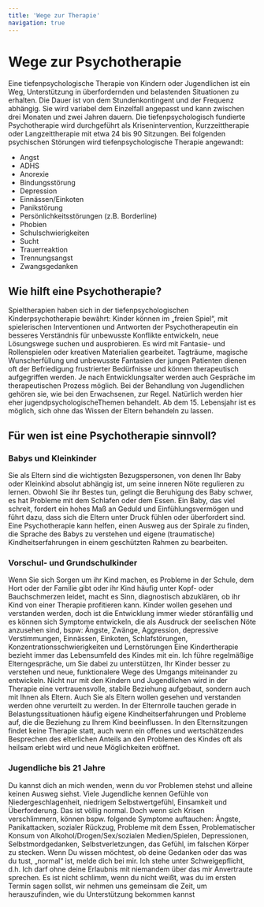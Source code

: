```yaml
---
title: 'Wege zur Therapie'
navigation: true
---
```

# Wege zur Psychotherapie
Eine tiefenpsychologische Therapie von Kindern oder Jugendlichen ist ein Weg, Unterstützung in überfordernden und belastenden Situationen zu erhalten. 
Die Dauer ist von dem Stundenkontingent und der Frequenz abhängig. Sie wird variabel dem Einzelfall angepasst und kann zwischen drei Monaten und zwei Jahren dauern. Die tiefenpsychologisch fundierte Psychotherapie wird durchgeführt als Krisenintervention, Kurzzeittherapie oder Langzeittherapie mit etwa 24 bis 90 Sitzungen.
Bei folgenden psychischen Störungen wird tiefenpsychologische Therapie angewandt:
- Angst
- ADHS
- Anorexie
- Bindungsstörung
- Depression
- Einnässen/Einkoten
- Panikstörung
- Persönlichkeitsstörungen (z.B. Borderline)
- Phobien
- Schulschwierigkeiten 
- Sucht
- Trauerreaktion 
- Trennungsangst 
- Zwangsgedanken

## Wie hilft eine Psychotherapie?
Spieltherapien haben sich in der tiefenpsychologischen Kinderpsychotherapie bewährt: Kinder können im „freien Spiel“, mit spielerischen Interventionen und Antworten der Psychotherapeutin ein besseres Verständnis für unbewusste Konflikte entwickeln, neue Lösungswege suchen und ausprobieren. Es wird mit Fantasie- und Rollenspielen oder kreativen Materialien gearbeitet. Tagträume, magische Wunscherfüllung und unbewusste Fantasien der jungen Patienten dienen oft der Befriedigung frustrierter Bedürfnisse und können therapeutisch aufgegriffen werden. Je nach Entwicklungsalter werden auch Gespräche im therapeutischen Prozess möglich. Bei der Behandlung von Jugendlichen gehören sie, wie bei den Erwachsenen, zur Regel. Natürlich werden hier eher  jugendpsychologischeThemen behandelt. Ab dem 15. Lebensjahr ist es möglich, sich ohne das Wissen der Eltern behandeln zu lassen.

## Für wen ist eine Psychotherapie sinnvoll?

### Babys und Kleinkinder
Sie als Eltern sind die wichtigsten Bezugspersonen, von denen Ihr Baby oder Kleinkind absolut abhängig ist, um seine inneren Nöte regulieren zu lernen. Obwohl Sie ihr Bestes tun, gelingt die Beruhigung des Baby schwer, es hat Probleme mit dem Schlafen oder dem Essen. Ein Baby, das viel schreit, fordert ein hohes Maß an Geduld und Einfühlungsvermögen und führt dazu, dass sich die Eltern unter Druck fühlen oder überfordert sind. Eine Psychotherapie kann helfen, einen Ausweg aus der Spirale zu finden, die Sprache des Babys zu verstehen und eigene (traumatische) Kindheitserfahrungen in einem geschützten Rahmen zu bearbeiten. 

### Vorschul- und Grundschulkinder
Wenn Sie sich Sorgen um ihr Kind machen, es Probleme in der Schule, dem Hort oder der Familie gibt oder ihr Kind häufig unter Kopf- oder Bauchschmerzen leidet, macht es Sinn, diagnostisch abzuklären, ob ihr Kind von einer Therapie profitieren kann. Kinder wollen gesehen und verstanden werden, doch ist die Entwicklung immer wieder störanfällig und es können sich Symptome entwickeln, die als Ausdruck der seelischen Nöte anzusehen sind, bspw:
Ängste, Zwänge, Aggression, depressive Verstimmungen, Einnässen, Einkoten, Schlafstörungen, Konzentrationsschwierigkeiten und Lernstörungen
Eine Kindertherapie bezieht immer das Lebensumfeld des Kindes mit ein. Ich führe regelmäßige Elterngespräche, um Sie dabei zu unterstützen, Ihr Kinder besser zu verstehen und neue, funktionalere Wege des Umgangs miteinander zu entwickeln.
Nicht nur mit den Kindern und Jugendlichen wird in der Therapie eine vertrauensvolle, stabile Beziehung aufgebaut, sondern auch mit Ihnen als Eltern. Auch Sie als Eltern wollen gesehen und verstanden werden ohne verurteilt zu werden. In der Elternrolle tauchen gerade in Belastungssituationen häufig eigene Kindheitserfahrungen und Probleme auf, die die Beziehung zu Ihrem Kind beeinflussen. In den Elternsitzungen findet keine Therapie statt, auch wenn ein offenes und wertschätzendes Besprechen des elterlichen Anteils an den Problemen des Kindes oft als heilsam erlebt wird und neue Möglichkeiten eröffnet.

### Jugendliche bis 21 Jahre
 Du kannst dich an mich wenden, wenn du vor Problemen stehst und alleine keinen Ausweg siehst. Viele Jugendliche kennen Gefühle von Niedergeschlagenheit, niedrigem Selbstwertgefühl, Einsamkeit und Überforderung. Das ist völlig normal. Doch wenn sich Krisen verschlimmern, können bspw. folgende Symptome auftauchen: Ängste, Panikattacken, sozialer Rückzug, Probleme mit dem Essen, Problematischer Konsum von Alkohol/Drogen/Sex/sozialen Medien/Spielen, Depressionen, Selbstmordgedanken, Selbstverletzungen, das Gefühl, im falschen Körper zu stecken.
Wenn Du wissen möchtest, ob deine Gedanken oder das was du tust, „normal“ ist, melde dich bei mir. Ich stehe unter Schweigepflicht, d.h. Ich darf ohne deine Erlaubnis mit niemandem über das mir Anvertraute sprechen. 
Es ist nicht schlimm, wenn du nicht weißt, was du im ersten Termin sagen sollst, wir nehmen uns gemeinsam die Zeit, um herauszufinden, wie du Unterstützung bekommen kannst
